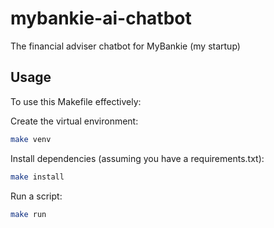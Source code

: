 # mybankie-ai-chatbot
The financial adviser chatbot for MyBankie (my startup)


## Usage
To use this Makefile effectively:

Create the virtual environment:
```bash
make venv
```
Install dependencies (assuming you have a requirements.txt):

```bash
make install
```
Run a script:
```bash
make run
```